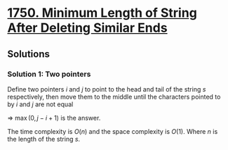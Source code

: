 # [1750. Minimum Length of String After Deleting Similar Ends](https://leetcode.com/problems/minimum-length-of-string-after-deleting-similar-ends)

## Solutions

### Solution 1: Two pointers

Define two pointers $i$ and $j$ to point to the head and tail of the string
$s$ respectively, then move them to the middle until the characters pointed to
by $i$ and $j$ are not equal

=> $\max(0, j - i + 1)$ is the answer.

The time complexity is $O(n)$ and the space complexity is $O(1)$. Where $n$ is
the length of the string $s$.
